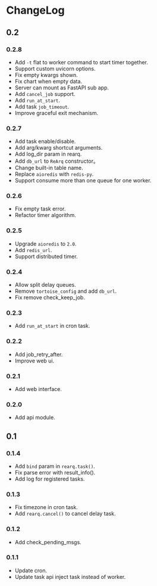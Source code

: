 # ChangeLog

## 0.2

### 0.2.8

- Add `-t` flat to worker command to start timer together.
- Support custom uvicorn options.
- Fix empty kwargs shown.
- Fix chart when empty data.
- Server can mount as FastAPI sub app.
- Add `cancel_job` support.
- Add `run_at_start`.
- Add task `job_timeout`.
- Improve graceful exit mechanism.

### 0.2.7

- Add task enable/disable.
- Add arg/kwarg shortcut arguments.
- Add log_dir param in rearq.
- Add `db_url` to `ReArq` constructor。
- Change built-in table name.
- Replace `aioredis` with `redis-py`.
- Support consume more than one queue for one worker.

### 0.2.6

- Fix empty task error.
- Refactor timer algorithm.

### 0.2.5

- Upgrade `aioredis` to `2.0`.
- Add `redis_url`.
- Support distributed timer.

### 0.2.4

- Allow split delay queues.
- Remove `tortoise_config` and add `db_url`.
- Fix remove check_keep_job.

### 0.2.3

- Add `run_at_start` in cron task.

### 0.2.2

- Add job_retry_after.
- Improve web ui.

### 0.2.1

- Add web interface.

### 0.2.0

- Add api module.

## 0.1

### 0.1.4

- Add `bind` param in `rearq.task()`.
- Fix parse error with result_info().
- Add log for registered tasks.

### 0.1.3

- Fix timezone in cron task.
- Add `rearq.cancel()` to cancel delay task.

### 0.1.2

- Add check_pending_msgs.

### 0.1.1

- Update cron.
- Update task api inject task instead of worker.
